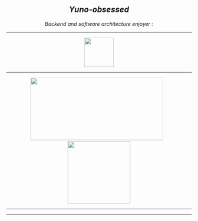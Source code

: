 <h2 align="center"><i>Yuno-obsessed</i></h1>
<p align="center"><i> Backend and software architecture enjoyer :</i></p>
<hr>


<p align="center">
<a href="https://discord.com/users/566566562031468554"><code><img src="https://discord.c99.nl/widget/theme-3/566566562031468554.png" height="80px"></code></a>

---  

<div align="center">
<img src="https://github-readme-stats.vercel.app/api/top-langs/?username=Yuno-obsessed&theme=tokyonight&layout=compact&hide=css" width="360.6" height="170" />&nbsp;&nbsp;&nbsp;<img src="https://github-readme-stats.vercel.app/api?username=Yuno-obsessed&theme=tokyonight&show_icons=true" height="170" />
</div>

---
<!---

<img src="assets/anime_eye_cropped.gif"/>
-->
---




